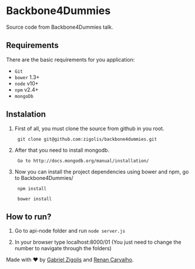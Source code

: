 # Backbone4Dummies

Source code from Backbone4Dummies talk.

## Requirements

There are the basic requirements for you application:

* ```Git```
* ```bower``` 1.3+
* ```node```  v10+
* ```npm```   v2.4+
* ```mongoDb```


## Instalation

1. First of all, you must clone the source from github in you root.

    	git clone git@github.com:zigolis/backbone4dummies.git

1. After that you need to install mongodb.

		Go to http://docs.mongodb.org/manual/installation/
		
1. Now you can install the project dependencies using bower and npm, go to Backbone4Dummies/
		
		npm install

		bower install

## How to run?

1. Go to api-node folder and run `node server.js`

2. In your browser type localhost:8000/01 (You just need to change the number to navigate through the folders)


Made with ❤ by [Gabriel Zigolis](https://twitter.com/zigolis) and [Renan Carvalho](https://twitter.com/rcarvalhojs).
